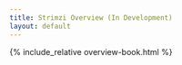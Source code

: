```yaml
---
title: Strimzi Overview (In Development)
layout: default
---
```


{% include_relative overview-book.html %}
